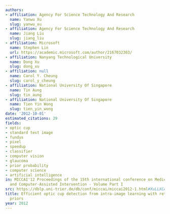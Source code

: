 ```yaml
---
authors:
- affiliation: Agency For Science Technology And Research
  name: Yanwu Xu
  slug: yanwu_xu
- affiliation: Agency For Science Technology And Research
  name: Jiang Liu
  slug: jiang_liu
- affiliation: Microsoft
  name: Stephen Lin
  url: https://academic.microsoft.com/author/2167032303/
- affiliation: Nanyang Technological University
  name: Dong Xu
  slug: dong_xu
- affiliation: null
  name: Carol Y. Cheung
  slug: carol_y_cheung
- affiliation: National University Of Singapore
  name: Tin Aung
  slug: tin_aung
- affiliation: National University Of Singapore
  name: Tien Yin Wong
  slug: tien_yin_wong
date: '2012-10-01'
estimated_citations: 29
fields:
- optic cup
- standard test image
- fundus
- pixel
- speedup
- classifier
- computer vision
- glaucoma
- prior probability
- computer science
- artificial intelligence
in: MICCAI'12 Proceedings of the 15th international conference on Medical Image Computing
  and Computer-Assisted Intervention - Volume Part I
src: https://dblp.uni-trier.de/db/conf/miccai/miccai2012-1.html#XuLLXCAW12
title: Efficient optic cup detection from intra-image learning with retinal structure
  priors
year: 2012
---
```

